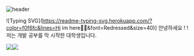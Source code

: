 ![header](https://capsule-render.vercel.app/api?type=waving&color=gradient&height=120&animation=fadeIn&section=footer&text=🚗🚘🚛&fontAlign=70)

![Typing SVG](https://readme-typing-svg.herokuapp.com/?color=f0f6fc&lines=Hi im here🐯🤖&font=Redressed&size=40)]
안녕하세요 ! ! 저는 개발 공부를 막 시작한 대학생입니다. 


<img src="https://img.shields.io/badge/JAVA-007396?style=for-the-badge&logo=java&logoColor=white"><img src="https://img.shields.io/badge/github-181717?style=for-the-badge&logo=github&logoColor=white">


